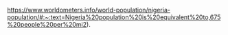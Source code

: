 https://www.worldometers.info/world-population/nigeria-population/#:~:text=Nigeria%20population%20is%20equivalent%20to,675%20people%20per%20mi2).